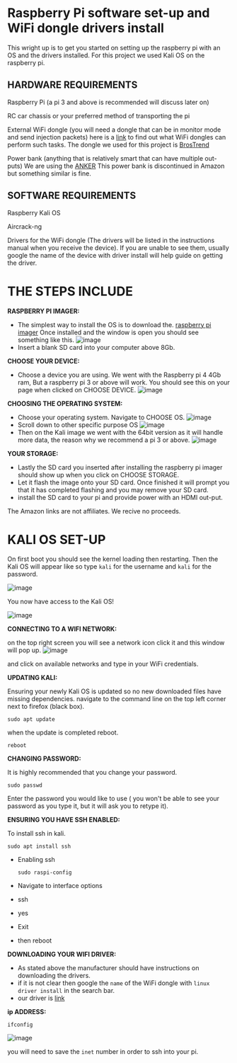 # Raspberry Pi software set-up and WiFi dongle drivers install


This wright up is to get you started on setting up the raspberry pi with an OS and the drivers installed.
For this project we used Kali OS on the raspberry pi.

HARDWARE REQUIREMENTS
--------------

Raspberry Pi (a pi 3 and above is recommended will discuss later on)

RC car chassis or your preferred method of transporting the pi

External WiFi dongle (you will need a dongle that can be in monitor mode and send injection packets) here is a [link](https://deviwiki.com/wiki/List_of_Wireless_Adapters_That_Support_Monitor_Mode_and_Packet_Injection) to find out what WiFi dongles can perform such tasks.
The dongle we used for this project is [BrosTrend](https://www.amazon.com/BrosTrend-1200Mbps-Adapter-Wireless-Antennas/dp/B01IEU7UZ0/ref=sr_1_4?crid=2WD555C8HO8JW&dib=eyJ2IjoiMSJ9.1RoOXZhpDLoXglp84TKBjMLZp32RpUamYpqU2VyewkskX6mXvPThqx0m4pL0htVhNbWWFNdMGxBoK8JHjfI6ttLL4SKViS-8g81BMIlQj32yRy16E2kbQfMUDM5XTSi-ntL8PlwaEuCtOEBiMDPE3MhnkTJERtLQ-8JDu-IoeSOQNNvmQfHea_0xEW_ONEXQXQVpaQf39AO717a2q2gm3z0YK0CGOO6xZsCJaH_B_Bc.wwgo9_5NtiZUto06pyx-BAbdnaAS6XhLhGhmX5AJVb8&dib_tag=se&keywords=brostrend+wifi+adapter&qid=1708889102&sprefix=brostrend+%2Caps%2C133&sr=8-4)

Power bank (anything that is relatively smart that can have multiple out-puts)
We are using the [ANKER](https://www.amazon.com/Delivery-PowerCore-Nintendo-Official-13400mAh-Portable/dp/B07DMFL3SJ/ref=cm_cr_arp_d_pb_opt?ie=UTF8&th=1) This power bank is discontinued in Amazon but something similar is fine.

SOFTWARE REQUIREMENTS
--------------------

Raspberry Kali OS

Aircrack-ng

Drivers for the WiFi dongle (The drivers will be listed in the instructions manual when you receive the device). If you are unable to see them, usually google the name of the device with driver install will help guide on getting the driver.


THE STEPS INCLUDE
======

**RASPBERRY PI IMAGER:**

* The simplest way to install the OS is to download the. [raspberry pi imager](https://www.raspberrypi.com/software/)
Once installed and the window is open you should see something like this. ![image](https://github.com/RCAttack/byteBuggy/assets/112519100/9aa846d8-c07d-47d3-a5bf-89a296224906)
* Insert a blank SD card into your computer above 8Gb.

**CHOOSE YOUR DEVICE:**

* Choose a device you are using. We went with the Raspberry pi 4 4Gb ram, But a raspberry pi 3 or above will work.
You should see this on your page when clicked on CHOOSE DEVICE. ![image](https://github.com/RCAttack/byteBuggy/assets/112519100/1e6e04ef-b168-4836-887d-430eb786092a)

**CHOOSING THE OPERATING SYSTEM:**

* Choose your operating system. Navigate to CHOOSE OS. ![image](https://github.com/RCAttack/byteBuggy/assets/112519100/26d22924-b172-42a6-a754-782a8f5fbf5d)
* Scroll down to other specific purpose OS ![image](https://github.com/RCAttack/byteBuggy/assets/112519100/3c997ce7-94ef-4161-bab0-b820a1f2e134)
* Then on the Kali image we went with the 64bit version as it will handle more data, the reason why we recommend a pi 3 or above. ![image](https://github.com/RCAttack/byteBuggy/assets/112519100/30ac7a3b-3fd1-4470-bfb2-6a0b629c4764)

**YOUR STORAGE:**

* Lastly the SD card you inserted after installing the raspberry pi imager should show up when you click on CHOOSE STORAGE.
* Let it flash the image onto your SD card. Once finished it will prompt you that it has completed flashing and you may remove your SD card.
* install the SD card to your pi and provide power with an HDMI out-put.

The Amazon links are not affiliates. We recive no proceeds.

KALI OS SET-UP
======

On first boot you should see the kernel loading then restarting. Then the Kali OS will appear like so type `kali` for the username and `kali` for the password.

![image](https://github.com/RCAttack/byteBuggy/assets/112519100/2d1b0c67-efcb-402f-b6a7-b7778f0249d0)

You now have access to the Kali OS!

![image](https://github.com/RCAttack/byteBuggy/assets/112519100/e9ca1b01-e710-47fa-b79d-13e35768872f)

**CONNECTING TO A WIFI NETWORK:**

on the top right screen you will see a network icon click it and this window will pop up.
![image](https://github.com/RCAttack/byteBuggy/assets/112519100/391f4ffe-e075-47a8-854e-473fb8e4ce55)

and click on available networks and type in your WiFi credentials.

**UPDATING KALI:**

Ensuring your newly Kali OS is updated so no new downloaded files have missing dependencies.
  navigate to the command line on the top left corner next to firefox (black box).
 
```
sudo apt update
```
when the update is completed reboot.

```
reboot
```

**CHANGING PASSWORD:**

It is highly recommended that you change your password.

```
sudo passwd
```

Enter the password you would like to use ( you won't be able to see your password as you type it, but it will ask you to retype it).


**ENSURING YOU HAVE SSH ENABLED:**

To install ssh in kali.

```
sudo apt install ssh
```

  * Enabling ssh
    
	```
	sudo raspi-config
	```
  * Navigate to interface options
  * ssh
  * yes
  * Exit
  * then reboot


**DOWNLOADING YOUR WIFI DRIVER:**

* As stated above the manufacturer should have instructions on downloading the drivers.
* if it is not clear then google the `name` of the WiFi dongle with `linux driver install` in the search bar.
* our driver is [link](https://linux.brostrend.com/)


**ip ADDRESS:**

```
ifconfig
```

![image](https://github.com/RCAttack/byteBuggy/assets/112519100/597c4ce7-3ecc-4db8-a49c-849181c5848c)

you will need to save the `inet` number in order to ssh into your pi.

























